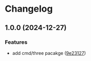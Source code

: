 # Changelog

## 1.0.0 (2024-12-27)


### Features

* add cmd/three pacakge ([9e23127](https://github.com/dailypay/WILL-DELETE-testing-releasepleas-outputs/commit/9e23127923332d2935e82610a27c189ef173d419))
